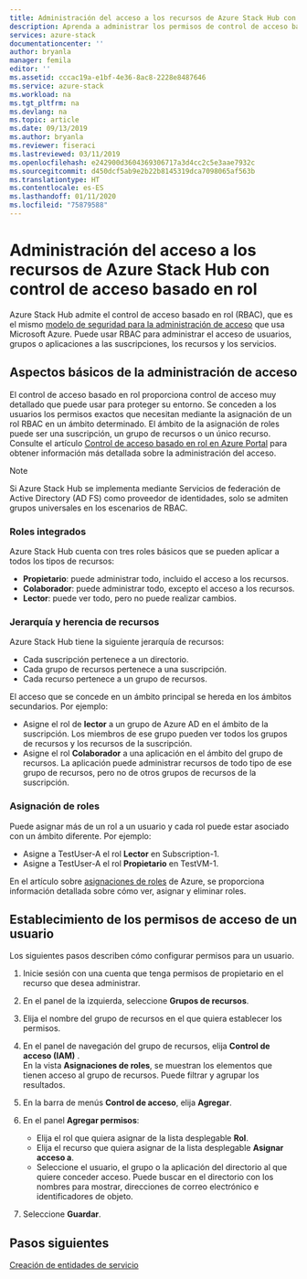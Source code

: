 ```yaml
---
title: Administración del acceso a los recursos de Azure Stack Hub con control de acceso basado en rol | Microsoft Docs
description: Aprenda a administrar los permisos de control de acceso basado en rol (RBAC) como administrador o inquilino de Azure Stack Hub.
services: azure-stack
documentationcenter: ''
author: bryanla
manager: femila
editor: ''
ms.assetid: cccac19a-e1bf-4e36-8ac8-2228e8487646
ms.service: azure-stack
ms.workload: na
ms.tgt_pltfrm: na
ms.devlang: na
ms.topic: article
ms.date: 09/13/2019
ms.author: bryanla
ms.reviewer: fiseraci
ms.lastreviewed: 03/11/2019
ms.openlocfilehash: e242900d3604369306717a3d4cc2c5e3aae7932c
ms.sourcegitcommit: d450dcf5ab9e2b22b8145319dca7098065af563b
ms.translationtype: HT
ms.contentlocale: es-ES
ms.lasthandoff: 01/11/2020
ms.locfileid: "75879588"
---
```

# <a name="manage-access-to-resources-in-azure-stack-hub-with-role-based-access-control"></a>Administración del acceso a los recursos de Azure Stack Hub con control de acceso basado en rol

Azure Stack Hub admite el control de acceso basado en rol (RBAC), que es el mismo [modelo de seguridad para la administración de acceso](/azure/role-based-access-control/overview) que usa Microsoft Azure. Puede usar RBAC para administrar el acceso de usuarios, grupos o aplicaciones a las suscripciones, los recursos y los servicios.

## <a name="basics-of-access-management"></a>Aspectos básicos de la administración de acceso

El control de acceso basado en rol proporciona control de acceso muy detallado que puede usar para proteger su entorno. Se conceden a los usuarios los permisos exactos que necesitan mediante la asignación de un rol RBAC en un ámbito determinado. El ámbito de la asignación de roles puede ser una suscripción, un grupo de recursos o un único recurso. Consulte el artículo [Control de acceso basado en rol en Azure Portal](/azure/role-based-access-control/overview) para obtener información más detallada sobre la administración del acceso.

> [!NOTE]
> Si Azure Stack Hub se implementa mediante Servicios de federación de Active Directory (AD FS) como proveedor de identidades, solo se admiten grupos universales en los escenarios de RBAC.

### <a name="built-in-roles"></a>Roles integrados

Azure Stack Hub cuenta con tres roles básicos que se pueden aplicar a todos los tipos de recursos:

* **Propietario**: puede administrar todo, incluido el acceso a los recursos.
* **Colaborador**: puede administrar todo, excepto el acceso a los recursos.
* **Lector**: puede ver todo, pero no puede realizar cambios.

### <a name="resource-hierarchy-and-inheritance"></a>Jerarquía y herencia de recursos

Azure Stack Hub tiene la siguiente jerarquía de recursos:

* Cada suscripción pertenece a un directorio.
* Cada grupo de recursos pertenece a una suscripción.
* Cada recurso pertenece a un grupo de recursos.

El acceso que se concede en un ámbito principal se hereda en los ámbitos secundarios. Por ejemplo:

* Asigne el rol de **lector** a un grupo de Azure AD en el ámbito de la suscripción. Los miembros de ese grupo pueden ver todos los grupos de recursos y los recursos de la suscripción.
* Asigne el rol **Colaborador** a una aplicación en el ámbito del grupo de recursos. La aplicación puede administrar recursos de todo tipo de ese grupo de recursos, pero no de otros grupos de recursos de la suscripción.

### <a name="assigning-roles"></a>Asignación de roles

Puede asignar más de un rol a un usuario y cada rol puede estar asociado con un ámbito diferente. Por ejemplo:

* Asigne a TestUser-A el rol **Lector** en Subscription-1.
* Asigne a TestUser-A el rol **Propietario** en TestVM-1.

En el artículo sobre [asignaciones de roles](/azure/role-based-access-control/role-assignments-portal) de Azure, se proporciona información detallada sobre cómo ver, asignar y eliminar roles.

## <a name="set-access-permissions-for-a-user"></a>Establecimiento de los permisos de acceso de un usuario

Los siguientes pasos describen cómo configurar permisos para un usuario.

1. Inicie sesión con una cuenta que tenga permisos de propietario en el recurso que desea administrar.
2. En el panel de la izquierda, seleccione **Grupos de recursos**.
3. Elija el nombre del grupo de recursos en el que quiera establecer los permisos.
4. En el panel de navegación del grupo de recursos, elija **Control de acceso (IAM)** .<BR> En la vista **Asignaciones de roles**, se muestran los elementos que tienen acceso al grupo de recursos. Puede filtrar y agrupar los resultados.
5. En la barra de menús **Control de acceso**, elija **Agregar**.
6. En el panel **Agregar permisos**:

   * Elija el rol que quiera asignar de la lista desplegable **Rol**.
   * Elija el recurso que quiera asignar de la lista desplegable **Asignar acceso a**.
   * Seleccione el usuario, el grupo o la aplicación del directorio al que quiere conceder acceso. Puede buscar en el directorio con los nombres para mostrar, direcciones de correo electrónico e identificadores de objeto.

7. Seleccione **Guardar**.

## <a name="next-steps"></a>Pasos siguientes

[Creación de entidades de servicio](../operator/azure-stack-create-service-principals.md)
